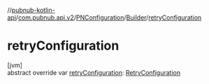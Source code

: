 //[pubnub-kotlin-api](../../../../index.md)/[com.pubnub.api.v2](../../index.md)/[PNConfiguration](../index.md)/[Builder](index.md)/[retryConfiguration](retry-configuration.md)

# retryConfiguration

[jvm]\
abstract override var [retryConfiguration](retry-configuration.md): [RetryConfiguration](../../../../../../pubnub-core/pubnub-core-api/pubnub-core-api/com.pubnub.api.retry/-retry-configuration/index.md)

